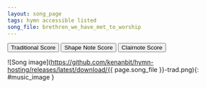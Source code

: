 ```yaml
---
layout: song_page
tags: hymn accessible listed
song_file: brethren_we_have_met_to_worship
---
```


<button id="traditional" onclick="changeImage('trad');">Traditional Score</button>
<button id="shapenote" onclick="changeImage('shapenote');">Shape Note Score</button>
<button id="clairnote" onclick="changeImage('clairnote');">Clairnote Score</button>

![Song image](https://github.com/kenanbit/hymn-hosting/releases/latest/download/{{ page.song_file }}-trad.png){: #music_image }
